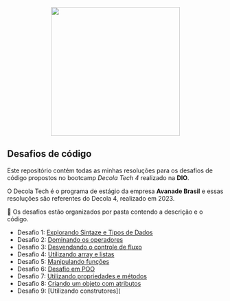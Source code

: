 <div align="center">
<img height="300" src="https://raw.githubusercontent.com/adrianycmc/Desafios-De-Codigo-DecolaTech/main/Decola%20Tech.png?token=GHSAT0AAAAAACL33FOM7BOBVQ3WXWVB624YZOBMQHQ" height=120px>
<br>
</div>

## Desafios de código

Este repositório contém todas as minhas resoluções para os desafios de código propostos no bootcamp *Decola Tech 4* realizado na **DIO**.

O Decola Tech é o programa de estágio da empresa **Avanade Brasil** e essas resoluções são referentes do Decola 4, realizado em 2023. 


📂 Os desafios estão organizados por pasta contendo a descrição e o código.

* Desafio 1: [Explorando Sintaze e Tipos de Dados](https://github.com/adrianycmc/Desafios-De-Codigo-DecolaTech/tree/main/Explorando%20sintaxe%20e%20tipos%20de%20dados)
* Desafio 2: [Dominando os operadores](https://github.com/adrianycmc/Desafios-De-Codigo-DecolaTech/tree/main/Dominando%20os%20operadores)
* Desafio 3: [Desvendando o controle de fluxo](https://github.com/adrianycmc/Desafios-De-Codigo-DecolaTech/tree/main/Desvendando%20o%20controle%20de%20fluxo)
* Desafio 4: [Utilizando array e listas](https://github.com/adrianycmc/Desafios-De-Codigo-DecolaTech/tree/main/Utilizando%20arrays%20e%20listas)
* Desafio 5: [Manipulando funções](https://github.com/adrianycmc/Desafios-De-Codigo-DecolaTech/tree/main/Manipulando%20fun%C3%A7%C3%B5es)
* Desafio 6: [Desafio em POO](https://github.com/adrianycmc/Desafios-De-Codigo-DecolaTech/tree/main/Desafio%20em%20POO)
* Desafio 7: [Utilizando propriedades e métodos](https://github.com/adrianycmc/Desafios-De-Codigo-DecolaTech/tree/main/Utilizando%20propriedades%20e%20m%C3%A9todos)
* Desafio 8: [Criando um objeto com atributos](https://github.com/adrianycmc/Desafios-De-Codigo-DecolaTech/tree/main/Criando%20um%20objeto%20com%20atributos)
* Desafio 9: [Utilizando construtores](

